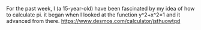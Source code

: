 For the past week, I (a 15-year-old) have been fascinated by my idea of how to calculate pi.
it began when I looked at the function y^2+x^2=1 and it advanced from there.
https://www.desmos.com/calculator/jsthuowtqd
